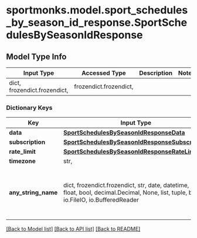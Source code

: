 # sportmonks.model.sport_schedules_by_season_id_response.SportSchedulesBySeasonIdResponse

## Model Type Info
Input Type | Accessed Type | Description | Notes
------------ | ------------- | ------------- | -------------
dict, frozendict.frozendict,  | frozendict.frozendict,  |  | 

### Dictionary Keys
Key | Input Type | Accessed Type | Description | Notes
------------ | ------------- | ------------- | ------------- | -------------
**data** | [**SportSchedulesBySeasonIdResponseData**](SportSchedulesBySeasonIdResponseData.md) | [**SportSchedulesBySeasonIdResponseData**](SportSchedulesBySeasonIdResponseData.md) |  | [optional] 
**subscription** | [**SportSchedulesBySeasonIdResponseSubscription**](SportSchedulesBySeasonIdResponseSubscription.md) | [**SportSchedulesBySeasonIdResponseSubscription**](SportSchedulesBySeasonIdResponseSubscription.md) |  | [optional] 
**rate_limit** | [**SportSchedulesBySeasonIdResponseRateLimit**](SportSchedulesBySeasonIdResponseRateLimit.md) | [**SportSchedulesBySeasonIdResponseRateLimit**](SportSchedulesBySeasonIdResponseRateLimit.md) |  | [optional] 
**timezone** | str,  | str,  |  | [optional] 
**any_string_name** | dict, frozendict.frozendict, str, date, datetime, int, float, bool, decimal.Decimal, None, list, tuple, bytes, io.FileIO, io.BufferedReader | frozendict.frozendict, str, BoolClass, decimal.Decimal, NoneClass, tuple, bytes, FileIO | any string name can be used but the value must be the correct type | [optional]

[[Back to Model list]](../../README.md#documentation-for-models) [[Back to API list]](../../README.md#documentation-for-api-endpoints) [[Back to README]](../../README.md)

